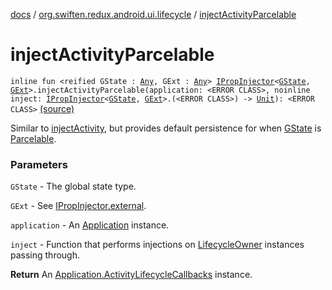 [docs](../index.md) / [org.swiften.redux.android.ui.lifecycle](index.md) / [injectActivityParcelable](./inject-activity-parcelable.md)

# injectActivityParcelable

`inline fun <reified GState : `[`Any`](https://kotlinlang.org/api/latest/jvm/stdlib/kotlin/-any/index.html)`, GExt : `[`Any`](https://kotlinlang.org/api/latest/jvm/stdlib/kotlin/-any/index.html)`> `[`IPropInjector`](../org.swiften.redux.ui/-i-prop-injector/index.md)`<`[`GState`](inject-activity-parcelable.md#GState)`, `[`GExt`](inject-activity-parcelable.md#GExt)`>.injectActivityParcelable(application: <ERROR CLASS>, noinline inject: `[`IPropInjector`](../org.swiften.redux.ui/-i-prop-injector/index.md)`<`[`GState`](inject-activity-parcelable.md#GState)`, `[`GExt`](inject-activity-parcelable.md#GExt)`>.(<ERROR CLASS>) -> `[`Unit`](https://kotlinlang.org/api/latest/jvm/stdlib/kotlin/-unit/index.html)`): <ERROR CLASS>` [(source)](https://github.com/protoman92/KotlinRedux/tree/master/android/android-lifecycle/src/main/java/org/swiften/redux/android/ui/lifecycle/AndroidActivity.kt#L128)

Similar to [injectActivity](inject-activity.md), but provides default persistence for when [GState](inject-activity-parcelable.md#GState) is
[Parcelable](#).

### Parameters

`GState` - The global state type.

`GExt` - See [IPropInjector.external](../org.swiften.redux.ui/-i-action-dependency/external.md).

`application` - An [Application](#) instance.

`inject` - Function that performs injections on [LifecycleOwner](#) instances passing through.

**Return**
An [Application.ActivityLifecycleCallbacks](#) instance.

